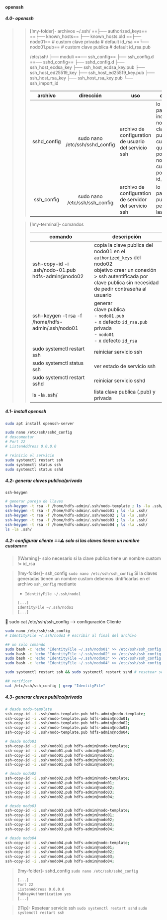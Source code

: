 
#### openssh

##### 4.0- openssh
>
>>[!my-folder]-  archivos
>> ~/.ssh/
>> ==├── authorized_keys==
>> ==├── known_hosts==
>> ├── known_hosts.old
>> ==├── nodo01== # custom clave privada # default id_rsa
>> ==└── nodo01.pub== # custom clave publica # default id_rsa.pub
>>
>> /etc/ssh/
>> ├── moduli
>> ==── ssh_config==
>> ├── ssh_config.d
>> ==── sshd_config==
>> ├── sshd_config.d
>> ├── ssh_host_ecdsa_key
>> ├── ssh_host_ecdsa_key.pub
>> ├── ssh_host_ed25519_key
>> ├── ssh_host_ed25519_key.pub
>> ├── ssh_host_rsa_key
>> ├── ssh_host_rsa_key.pub
>> └── ssh_import_id
>>
>> | archivo | dirección |uso| descripción|
>> |:-:|:-:|-|-|
>> |sshd_config| sudo nano /etc/ssh/sshd_config  | archivo de configuration de usuario del servicio ssh | lo usaremos para indentificar el nombre de una clave publica/privada cuando queramos ponerle un nombre custom y no el por defecto ` id_rsa``|
>> |ssh_config| sudo nano /etc/ssh/ssh_config | archivo de configuration de servidor del servicio ssh| lo usaremos para indicar el puerto y permitir todas las conexiones|
>
>>[!my-terminal]-  comandos
>>
>> | comando | descripción |
>> |-|-|
>> |ssh-copy-id -i .ssh/nodo-01.pub hdfs-admin@nodo02| copia la clave publica del nodo01 en el `authorized_keys` del nodo02  <br> objetivo crear un conexión > ssh autentificada por clave publica sin necesidad de pedir contraseña al usuario|
>> |ssh-keygen -t rsa -f /home/hdfs-admin/.ssh/nodo01 | generar <br>clave publica <br>  - `nodo01.pub` <br>  - x defecto `id_rsa.pub` <br> privada <br>  -  `nodo01` <br>  - x defecto `id_rsa` |
>> |sudo systemctl restart ssh | reiniciar servicio ssh |
>> |sudo systemctl status ssh | ver estado de  servicio ssh |
>> |sudo systemctl restart sshd | reiniciar servicio sshd |
>> |ls -la .ssh/| lista clave publica (.pub) y privada|
>

##### 4.1- install openssh

```bash
sudo apt install openssh-server

sudo nano /etc/ssh/sshd_config
# descomentar
# Port 22
# ListenAddress 0.0.0.0

# reinicio el servicio
sudo systemctl restart ssh
sudo systemctl status ssh
sudo systemctl status sshd
```

##### 4.2- generar claves publica/privada

`ssh-keygen`

```bash
# generar pareja de llaves
ssh-keygen -t rsa -f /home/hdfs-admin/.ssh/nodo-template ; ls -la .ssh/
ssh-keygen -t rsa -f /home/hdfs-admin/.ssh/nodo01 ; ls -la .ssh/
ssh-keygen -t rsa -f /home/hdfs-admin/.ssh/nodo02 ; ls -la .ssh/
ssh-keygen -t rsa -f /home/hdfs-admin/.ssh/nodo03 ; ls -la .ssh/
ssh-keygen -t rsa -f /home/hdfs-admin/.ssh/nodo04 ; ls -la .ssh/
ls -la .ssh/
```

##### 4.2- configurar cliente ==⚠ solo si las claves tienen un nombre custom==
>
>[!Warning]- solo necesario si la clave publica tiene un nombre custom != id_rsa

>[!my-folder]-  ssh_config
>`sudo nano /etc/ssh/ssh_config`
>Si la claves generadas tienen un nombre custom
>debemos idntificarlas en el archivo `ssh_config`
> mediante
>
> - `IdentityFile ~/.ssh/nodo1`
>
>```bash
>[...]
>IdentityFile ~/.ssh/nodo1  
>[...]
>```
>
📄 sudo cat /etc/ssh/ssh_config --> configuración Cliente
  
```bash
sudo nano /etc/ssh/ssh_config
# IdentityFile ~/.ssh/nodo1 # escribir al final del archivo

## un solo comando
sudo bash -c 'echo "IdentityFile ~/.ssh/nodo01" >> /etc/ssh/ssh_config'
sudo bash -c 'echo "IdentityFile ~/.ssh/nodo02" >> /etc/ssh/ssh_config'
sudo bash -c 'echo "IdentityFile ~/.ssh/nodo03" >> /etc/ssh/ssh_config'
sudo bash -c 'echo "IdentityFile ~/.ssh/nodo04" >> /etc/ssh/ssh_config'

sudo systemctl restart ssh && sudo systemctl restart sshd # resetear servicio

## verificar
cat /etc/ssh/ssh_config | grep "IdentityFile"
```

##### 4.3- generar claves publica/privada

```bash
# desde nodo-template 
ssh-copy-id -i .ssh/nodo-template.pub hdfs-admin@nodo-template;
ssh-copy-id -i .ssh/nodo-template.pub hdfs-admin@nodo01;
ssh-copy-id -i .ssh/nodo-template.pub hdfs-admin@nodo02;
ssh-copy-id -i .ssh/nodo-template.pub hdfs-admin@nodo03;
ssh-copy-id -i .ssh/nodo-template.pub hdfs-admin@nodo04;

# desde nodo01 
ssh-copy-id -i .ssh/nodo01.pub hdfs-admin@nodo-template;
ssh-copy-id -i .ssh/nodo01.pub hdfs-admin@nodo01;
ssh-copy-id -i .ssh/nodo01.pub hdfs-admin@nodo02;
ssh-copy-id -i .ssh/nodo01.pub hdfs-admin@nodo03;
ssh-copy-id -i .ssh/nodo01.pub hdfs-admin@nodo04;

# desde nodo02
ssh-copy-id -i .ssh/nodo02.pub hdfs-admin@nodo-template;
ssh-copy-id -i .ssh/nodo02.pub hdfs-admin@nodo01;
ssh-copy-id -i .ssh/nodo02.pub hdfs-admin@nodo02;
ssh-copy-id -i .ssh/nodo02.pub hdfs-admin@nodo03;
ssh-copy-id -i .ssh/nodo02.pub hdfs-admin@nodo04;

# desde nodo03
ssh-copy-id -i .ssh/nodo03.pub hdfs-admin@nodo-template;
ssh-copy-id -i .ssh/nodo03.pub hdfs-admin@nodo01;
ssh-copy-id -i .ssh/nodo03.pub hdfs-admin@nodo02;
ssh-copy-id -i .ssh/nodo03.pub hdfs-admin@nodo03;
ssh-copy-id -i .ssh/nodo03.pub hdfs-admin@nodo04;

# desde nodo04
ssh-copy-id -i .ssh/nodo04.pub hdfs-admin@nodo-template;
ssh-copy-id -i .ssh/nodo04.pub hdfs-admin@nodo01;
ssh-copy-id -i .ssh/nodo04.pub hdfs-admin@nodo02;
ssh-copy-id -i .ssh/nodo04.pub hdfs-admin@nodo03;
ssh-copy-id -i .ssh/nodo04.pub hdfs-admin@nodo04;
```

>[!my-folder]-  sshd_config
>`sudo nano /etc/ssh/sshd_config`
>
>```bash
>[...]
>Port 22  
>ListenAddress 0.0.0.0
>PubkeyAuthentication yes
>[...]
>```

>[!Tip]-  Resetear servicio ssh
>`sudo systemctl restart sshd`
>`sudo systemctl restart ssh`
>
